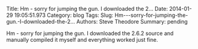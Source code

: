 Title: Hm - sorry for jumping the gun. I downloaded the 2...
Date: 2014-01-29 19:05:51.973
Category: blog
Tags: 
Slug: Hm---sorry-for-jumping-the-gun.-I-downloaded-the-2...
Authors: Steve Theodore
Summary: pending

Hm - sorry for jumping the gun. I downloaded the 2.6.2 source and manually
compiled it myself and everything worked just fine.


